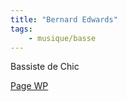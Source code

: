 ```yaml
---
title: "Bernard Edwards"
tags:
    - musique/basse
---
```


Bassiste de Chic

[Page WP](https://fr.m.wikipedia.org/wiki/Bernard_Edwards)

